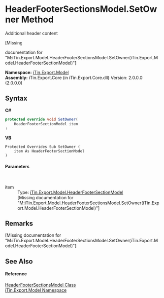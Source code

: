 # HeaderFooterSectionsModel.SetOwner Method 
Additional header content 

\[Missing <summary> documentation for "M:iTin.Export.Model.HeaderFooterSectionsModel.SetOwner(iTin.Export.Model.HeaderFooterSectionModel)"\]

**Namespace:**&nbsp;<a href="N_iTin_Export_Model">iTin.Export.Model</a><br />**Assembly:**&nbsp;iTin.Export.Core (in iTin.Export.Core.dll) Version: 2.0.0.0 (2.0.0.0)

## Syntax

**C#**<br />
``` C#
protected override void SetOwner(
	HeaderFooterSectionModel item
)
```

**VB**<br />
``` VB
Protected Overrides Sub SetOwner ( 
	item As HeaderFooterSectionModel
)
```


#### Parameters
&nbsp;<dl><dt>item</dt><dd>Type: <a href="T_iTin_Export_Model_HeaderFooterSectionModel">iTin.Export.Model.HeaderFooterSectionModel</a><br />\[Missing <param name="item"/> documentation for "M:iTin.Export.Model.HeaderFooterSectionsModel.SetOwner(iTin.Export.Model.HeaderFooterSectionModel)"\]</dd></dl>

## Remarks
\[Missing <remarks> documentation for "M:iTin.Export.Model.HeaderFooterSectionsModel.SetOwner(iTin.Export.Model.HeaderFooterSectionModel)"\]

## See Also


#### Reference
<a href="T_iTin_Export_Model_HeaderFooterSectionsModel">HeaderFooterSectionsModel Class</a><br /><a href="N_iTin_Export_Model">iTin.Export.Model Namespace</a><br />